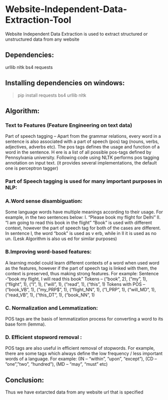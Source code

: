 # Website-Independent-Data-Extraction-Tool
Website Independent Data Extraction is used to extract structured or unstructured data from any website


## Dependencies:

urllib	nltk	bs4	requests	

## Installing dependencies on windows:

> pip install requests bs4 urllib nltk

## Algorithm:

### Text to Features (Feature Engineering on text data)

Part of speech tagging – Apart from the grammar relations, every word in a sentence is also associated with a part of speech (pos) tag (nouns, verbs, adjectives, adverbs etc). The pos tags defines the usage and function of a word in the sentence. H ere is a list of all possible pos-tags defined by Pennsylvania university. Following code using NLTK performs pos tagging annotation on input text. (it provides several implementations, the default one is perceptron tagger)


### Part of Speech tagging is used for many important purposes in NLP:

### A.Word sense disambiguation: 
Some language words have multiple meanings according to their usage. For example, in the two sentences below:
I. “Please book my flight for Delhi”
II. “I am going to read this book in the flight”
“Book” is used with different context, however the part of speech tag for both of the cases are different. In sentence I, the word “book” is used as v erb, while in II it is used as no un. (Lesk Algorithm is also us ed for similar purposes)

### B.Improving word-based features: 
A learning model could learn different contexts of a word when used word as the features, however if the part of speech tag is linked with them, the context is preserved, thus making strong features. For example:
Sentence -“book my flight, I will read this book”
Tokens – (“book”, 2), (“my”, 1), (“flight”, 1), (“I”, 1), (“will”, 1), (“read”, 1), (“this”, 1)
Tokens with POS – (“book_VB”, 1), (“my_PRP$”, 1), (“flight_NN”, 1), (“I_PRP”, 1), (“will_MD”, 1), (“read_VB”, 1), (“this_DT”, 1), (“book_NN”, 1)

### C. Normalization and Lemmatization:
POS tags are the basis of lemmatization process for converting a word to its base form (lemma).

### D. Efficient stopword removal : 
POS tags are also useful in efficient removal of stopwords.
For example, there are some tags which always define the low frequency / less important words of a language. For example: (IN – “within”, “upon”, “except”), (CD – “one”,”two”, “hundred”), (MD – “may”, “must” etc)

## Conclusion:
Thus we have extarcted data from any website url that is specified
